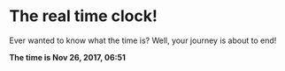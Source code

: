 # The real time clock!

Ever wanted to know what the time is? Well, your journey is about to end!

**The time is Nov 26, 2017, 06:51**